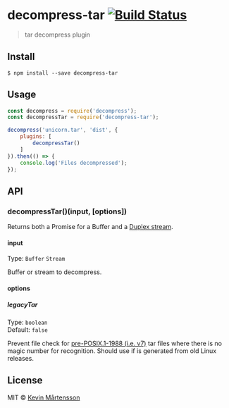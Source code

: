 # decompress-tar [![Build Status](http://img.shields.io/travis/kevva/decompress-tar.svg?style=flat)](https://travis-ci.org/kevva/decompress-tar)

> tar decompress plugin


## Install

```
$ npm install --save decompress-tar
```


## Usage

```js
const decompress = require('decompress');
const decompressTar = require('decompress-tar');

decompress('unicorn.tar', 'dist', {
	plugins: [
		decompressTar()
	]
}).then(() => {
	console.log('Files decompressed');
});
```


## API

### decompressTar()(input, [options])

Returns both a Promise for a Buffer and a [Duplex stream](https://nodejs.org/api/stream.html#stream_class_stream_duplex).

#### input

Type: `Buffer` `Stream`

Buffer or stream to decompress.

#### options

##### legacyTar

Type: `boolean`<br>
Default: `false`

Prevent file check for [pre-POSIX.1-1988 (i.e. v7)](https://en.wikipedia.org/wiki/Tar_(computing)#File_format) tar files where there is no magic number for recognition. Should use if is generated from old Linux releases.


## License

MIT © [Kevin Mårtensson](https://github.com/kevva)
